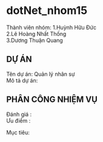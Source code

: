 # dotNet_nhom15
Thành viên nhóm:
  1.Huỳnh Hữu Đức  
  2.Lê Hoàng Nhất Thống  
  3.Dương Thuận Quang  
  
DỰ ÁN  
---------------------------------------  
Tên dự án: Quản lý nhân sự  
Mô tả dự án:   


PHÂN CÔNG NHIỆM VỤ  
---------------------------------------
Đánh giá :  
Ưu điểm :  

Mục tiêu:  
